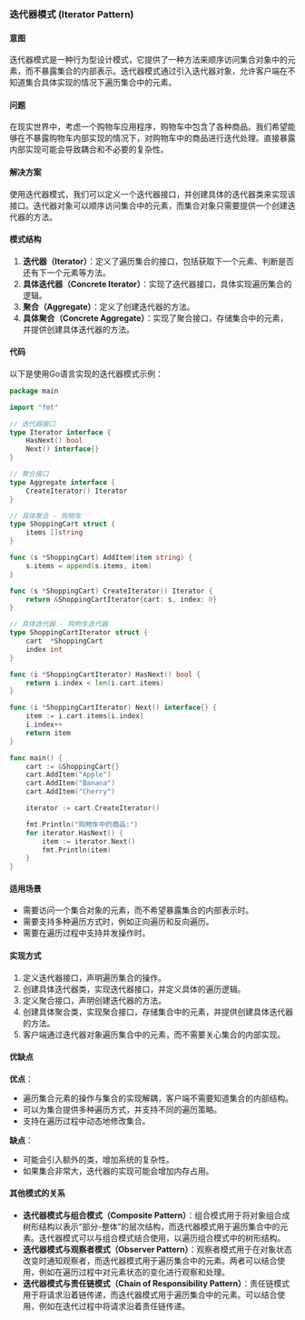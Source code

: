 ### 迭代器模式 (Iterator Pattern)

#### 意图
迭代器模式是一种行为型设计模式，它提供了一种方法来顺序访问集合对象中的元素，而不暴露集合的内部表示。迭代器模式通过引入迭代器对象，允许客户端在不知道集合具体实现的情况下遍历集合中的元素。

#### 问题
在现实世界中，考虑一个购物车应用程序，购物车中包含了各种商品。我们希望能够在不暴露购物车内部实现的情况下，对购物车中的商品进行迭代处理。直接暴露内部实现可能会导致耦合和不必要的复杂性。

#### 解决方案
使用迭代器模式，我们可以定义一个迭代器接口，并创建具体的迭代器类来实现该接口。迭代器对象可以顺序访问集合中的元素，而集合对象只需要提供一个创建迭代器的方法。

#### 模式结构
1. **迭代器（Iterator）**：定义了遍历集合的接口，包括获取下一个元素、判断是否还有下一个元素等方法。
2. **具体迭代器（Concrete Iterator）**：实现了迭代器接口，具体实现遍历集合的逻辑。
3. **聚合（Aggregate）**：定义了创建迭代器的方法。
4. **具体聚合（Concrete Aggregate）**：实现了聚合接口，存储集合中的元素，并提供创建具体迭代器的方法。

#### 代码
以下是使用Go语言实现的迭代器模式示例：

```go
package main

import "fmt"

// 迭代器接口
type Iterator interface {
    HasNext() bool
    Next() interface{}
}

// 聚合接口
type Aggregate interface {
    CreateIterator() Iterator
}

// 具体聚合 - 购物车
type ShoppingCart struct {
    items []string
}

func (s *ShoppingCart) AddItem(item string) {
    s.items = append(s.items, item)
}

func (s *ShoppingCart) CreateIterator() Iterator {
    return &ShoppingCartIterator{cart: s, index: 0}
}

// 具体迭代器 - 购物车迭代器
type ShoppingCartIterator struct {
    cart  *ShoppingCart
    index int
}

func (i *ShoppingCartIterator) HasNext() bool {
    return i.index < len(i.cart.items)
}

func (i *ShoppingCartIterator) Next() interface{} {
    item := i.cart.items[i.index]
    i.index++
    return item
}

func main() {
    cart := &ShoppingCart{}
    cart.AddItem("Apple")
    cart.AddItem("Banana")
    cart.AddItem("Cherry")

    iterator := cart.CreateIterator()

    fmt.Println("购物车中的商品:")
    for iterator.HasNext() {
        item := iterator.Next()
        fmt.Println(item)
    }
}
```

#### 适用场景
- 需要访问一个集合对象的元素，而不希望暴露集合的内部表示时。
- 需要支持多种遍历方式时，例如正向遍历和反向遍历。
- 需要在遍历过程中支持并发操作时。

#### 实现方式
1. 定义迭代器接口，声明遍历集合的操作。
2. 创建具体迭代器类，实现迭代器接口，并定义具体的遍历逻辑。
3. 定义聚合接口，声明创建迭代器的方法。
4. 创建具体聚合类，实现聚合接口，存储集合中的元素，并提供创建具体迭代器的方法。
5. 客户端通过迭代器对象遍历集合中的元素，而不需要关心集合的内部实现。

#### 优缺点
**优点**：
- 遍历集合元素的操作与集合的实现解耦，客户端不需要知道集合的内部结构。
- 可以为集合提供多种遍历方式，并支持不同的遍历策略。
- 支持在遍历过程中动态地修改集合。

**缺点**：
- 可能会引入额外的类，增加系统的复杂性。
- 如果集合非常大，迭代器的实现可能会增加内存占用。

#### 其他模式的关系
- **迭代器模式与组合模式（Composite Pattern）**：组合模式用于将对象组合成树形结构以表示“部分-整体”的层次结构，而迭代器模式用于遍历集合中的元素。迭代器模式可以与组合模式结合使用，以遍历组合模式中的树形结构。
- **迭代器模式与观察者模式（Observer Pattern）**：观察者模式用于在对象状态改变时通知观察者，而迭代器模式用于遍历集合中的元素。两者可以结合使用，例如在遍历过程中对元素状态的变化进行观察和处理。
- **迭代器模式与责任链模式（Chain of Responsibility Pattern）**：责任链模式用于将请求沿着链传递，而迭代器模式用于遍历集合中的元素。可以结合使用，例如在迭代过程中将请求沿着责任链传递。